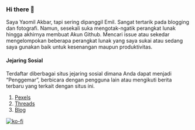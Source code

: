 ### Hi there 👋

Saya Yaomil Akbar, tapi sering dipanggil Emil. Sangat tertarik pada blogging dan fotografi. Namun, sesekali suka mengotak-ngatik perangkat lunak hingga akhirnya membuat Akun Github. Mencari issue atau sekedar mengelompokan beberapa perangkat lunak yang saya sukai atau sedang saya gunakan baik untuk kesenangan maupun produktivitas.

#### Jejaring Sosial
Terdaftar diberbagai situs jejaring sosial dimana Anda dapat menjadi “Penggemar”, berbicara dengan pengguna lain atau mengikuti berita terbaru yang terkait dengan situs ini.

1. [Pexels](https://www.pexels.com/@yaomilakbar)
2. [Threads](https://www.threads.net/@yaomiakb)
3. [Blog](https://yaomiab.com)

[![ko-fi](https://ko-fi.com/img/githubbutton_sm.svg)](https://ko-fi.com/Z8Z71BPCPC)
